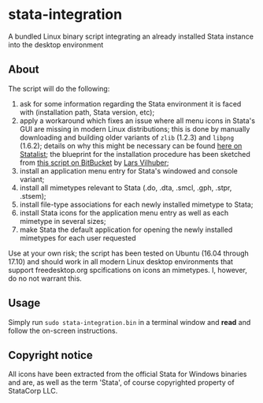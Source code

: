 # stata-integration
A bundled Linux binary script integrating an already installed Stata instance into the desktop environment

## About
The script will do the following:
1. ask for some information regarding the Stata environment it is faced with (installation path, Stata version, etc);
1. apply a workaround which fixes an issue where all menu icons in Stata's GUI are missing in modern Linux distributions; this is done by manually downloading and building older variants of `zlib` (1.2.3) and `libpng` (1.6.2); details on why this might be necessary can be found [here on Statalist](http://www.statalist.org/forums/forum/general-stata-discussion/general/2199-linux-stata-bug-libpng-on-newer-opensuse-possibly-other-distributions); the blueprint for the installation procedure has been sketched from [this script on BitBucket](https://bitbucket.org/vilhuberl/stata-png-fix) by [Lars Vilhuber](https://www.vilhuber.com/lars/);
1. install an application menu entry for Stata's windowed and console variant;
1. install all mimetypes relevant to Stata (.do, .dta, .smcl, .gph, .stpr, .stsem);
1. install file-type associations for each newly installed mimetype to Stata;
1. install Stata icons for the application menu entry as well as each mimetype in several sizes;
1. make Stata the default application for opening the newly installed mimetypes for each user requested

Use at your own risk; the script has been tested on Ubuntu (16.04 through 17.10) and should work in all modern Linux desktop environments that support freedesktop.org spcifications on icons an mimetypes. I, however, do no not warrant this.

## Usage
Simply run `sudo stata-integration.bin` in a terminal window and **read** and follow the on-screen instructions.

## Copyright notice
All icons have been extracted from the official Stata for Windows binaries and are, as well as the term 'Stata', of course copyrighted property of StataCorp LLC.

